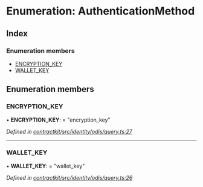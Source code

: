 # Enumeration: AuthenticationMethod

## Index

### Enumeration members

* [ENCRYPTION_KEY](_identity_odis_query_.authenticationmethod.md#encryption_key)
* [WALLET_KEY](_identity_odis_query_.authenticationmethod.md#wallet_key)

## Enumeration members

###  ENCRYPTION_KEY

• **ENCRYPTION_KEY**: = "encryption_key"

*Defined in [contractkit/src/identity/odis/query.ts:27](https://github.com/celo-org/celo-monorepo/blob/master/packages/contractkit/src/identity/odis/query.ts#L27)*

___

###  WALLET_KEY

• **WALLET_KEY**: = "wallet_key"

*Defined in [contractkit/src/identity/odis/query.ts:26](https://github.com/celo-org/celo-monorepo/blob/master/packages/contractkit/src/identity/odis/query.ts#L26)*
